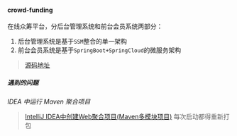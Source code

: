#### crowd-funding

在线众筹平台，分后台管理系统和前台会员系统两部分：
1. 后台管理系统是基于`SSM`整合的单一架构
2. 前台会员系统是基于`SpringBoot+SpringCloud`的微服务架构



> [源码地址](https://www.bilibili.com/video/BV1bE411T7oZ)


##### 遇到的问题
*IDEA 中运行 Maven 聚合项目* 
> [IntelliJ IDEA中创建Web聚合项目(Maven多模块项目)](https://cloud.tencent.com/developer/article/1081471)
> 每次启动都得重新打包
